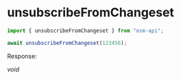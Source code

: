# unsubscribeFromChangeset

```ts
import { unsubscribeFromChangeset } from "osm-api";

await unsubscribeFromChangeset(123456);
```

Response:

_void_
